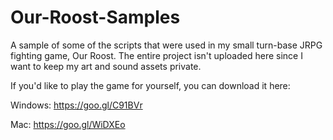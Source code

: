 # Our-Roost-Samples
A sample of some of the scripts that were used in my small turn-base JRPG fighting game, Our Roost. The entire project isn't uploaded here since I want to keep my art and sound assets private.

If you'd like to play the game for yourself, you can download it here:

Windows: https://goo.gl/C91BVr

Mac: https://goo.gl/WiDXEo
